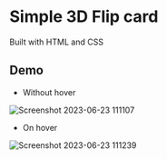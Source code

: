 # Simple 3D Flip card

Built with HTML and CSS

## Demo

* Without hover
  
![Screenshot 2023-06-23 111107](https://github.com/RDjarbeng/3D-Flip-Card-RD/assets/57795443/9578583f-2bb7-4bb0-9906-e7d6ecfd6ab9)

* On hover
  
![Screenshot 2023-06-23 111239](https://github.com/RDjarbeng/3D-Flip-Card-RD/assets/57795443/26280a3b-b4c4-4fbc-9a18-628e95339578)

